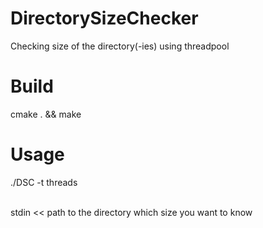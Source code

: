 # DirectorySizeChecker
Checking size of the directory(-ies) using threadpool</br>

# Build
cmake . && make</br>

# Usage
./DSC -t threads</br></br>

stdin << path to the directory which size you want to know